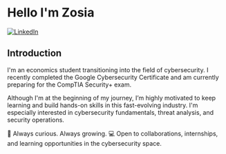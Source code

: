 # Hello I'm Zosia
<a href="https://www.linkedin.com/in/zofia-c-94744b29b" target="_blank">
  <img src="https://img.shields.io/badge/LinkedIn-Profil-blue?style=for-the-badge&logo=linkedin" alt="LinkedIn">
</a>

## Introduction
I'm an economics student transitioning into the field of cybersecurity. I recently completed the Google Cybersecurity Certificate and am currently preparing for the CompTIA Security+ exam.

Although I'm at the beginning of my journey, I’m highly motivated to keep learning and build hands-on skills in this fast-evolving industry. I'm especially interested in cybersecurity fundamentals, threat analysis, and security operations.

🔐 Always curious. Always growing.
💻 Open to collaborations, internships, and learning opportunities in the cybersecurity space.


